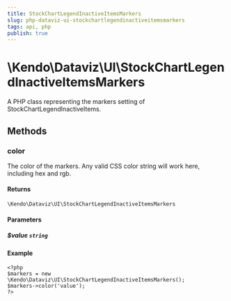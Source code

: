 ```yaml
---
title: StockChartLegendInactiveItemsMarkers
slug: php-dataviz-ui-stockchartlegendinactiveitemsmarkers
tags: api, php
publish: true
---
```


# \Kendo\Dataviz\UI\StockChartLegendInactiveItemsMarkers

A PHP class representing the markers setting of StockChartLegendInactiveItems.


## Methods

### color
The color of the markers.
Any valid CSS color string will work here, including hex and rgb.

#### Returns
`\Kendo\Dataviz\UI\StockChartLegendInactiveItemsMarkers`

#### Parameters

##### $value `string`



#### Example 
    <?php
    $markers = new \Kendo\Dataviz\UI\StockChartLegendInactiveItemsMarkers();
    $markers->color('value');
    ?>

